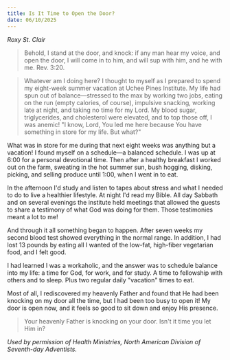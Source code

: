 ```yaml
---
title: Is It Time to Open the Door?
date: 06/10/2025
---
```


_Roxy St. Clair_

> <p></p>
> Behold, I stand at the door, and knock: if any man hear my voice, and open the door, I will come in to him, and will sup with him, and he with me. Rev. 3:20.

> <callout></callout>
> Whatever am I doing here? I thought to myself as I prepared to spend my eight-week summer vacation at Uchee Pines Institute. My life had spun out of balance—stressed to the max by working two jobs, eating on the run (empty calories, of course), impulsive snacking, working late at night, and taking no time for my Lord. My blood sugar, triglycerides, and cholesterol were elevated, and to top those off, I was anemic! "I know, Lord, You led me here because You have something in store for my life. But what?"

What was in store for me during that next eight weeks was anything but a vacation! I found myself on a schedule—a balanced schedule. I was up at 6:00 for a personal devotional time. Then after a healthy breakfast I worked out on the farm, sweating in the hot summer sun, bush hogging, disking, picking, and selling produce until 1:00, when I went in to eat.

In the afternoon I'd study and listen to tapes about stress and what I needed to do to live a healthier lifestyle. At night I'd read my Bible. All day Sabbath and on several evenings the institute held meetings that allowed the guests to share a testimony of what God was doing for them. Those testimonies meant a lot to me!

And through it all something began to happen. After seven weeks my second blood test showed everything in the normal range. In addition, I had lost 13 pounds by eating all I wanted of the low-fat, high-fiber vegetarian food, and I felt good.

I had learned I was a workaholic, and the answer was to schedule balance into my life: a time for God, for work, and for study. A time to fellowship with others and to sleep. Plus two regular daily "vacation" times to eat.

Most of all, I rediscovered my heavenly Father and found that He had been knocking on my door all the time, but I had been too busy to open it! My door is open now, and it feels so good to sit down and enjoy His presence.

> <callout></callout>
> Your heavenly Father is knocking on your door. Isn't it time you let Him in?

_Used by permission of Health Ministries, North American Division of Seventh-day Adventists._